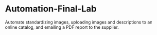 # Automation-Final-Lab
Automate standardizing images, uploading images and descriptions to an online catalog, and emailing a PDF report to the supplier. 
